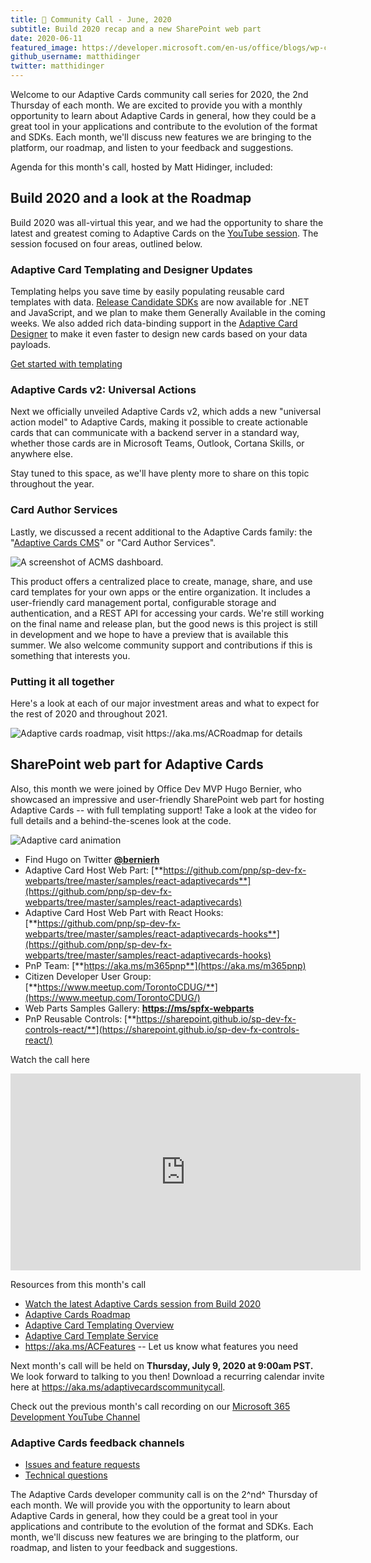 ```yaml
---
title: 📣 Community Call - June, 2020 
subtitle: Build 2020 recap and a new SharePoint web part
date: 2020-06-11
featured_image: https://developer.microsoft.com/en-us/office/blogs/wp-content/uploads/2020/06/2-2-767x431.png
github_username: matthidinger
twitter: matthidinger
---
```


Welcome to our Adaptive Cards community call series for 2020, the 2nd Thursday of each month. We are excited to provide you with a monthly opportunity to learn about Adaptive Cards in general, how they could be a great tool in your applications and contribute to the evolution of the format and SDKs. Each month, we'll discuss new features we are bringing to the platform, our roadmap, and listen to your feedback and suggestions.

Agenda for this month's call, hosted by Matt Hidinger, included:

Build 2020 and a look at the Roadmap
------------------------------------

Build 2020 was all-virtual this year, and we had the opportunity to share the latest and greatest coming to Adaptive Cards on the [YouTube session](https://aka.ms/m365sk134). The session focused on four areas, outlined below.

### Adaptive Card Templating and Designer Updates

Templating helps you save time by easily populating reusable card templates with data. [Release Candidate SDKs](https://docs.microsoft.com/en-us/adaptive-cards/templating/sdk) are now available for .NET and JavaScript, and we plan to make them Generally Available in the coming weeks. We also added rich data-binding support in the [Adaptive Card Designer](https://adaptivecards.io/designer) to make it even faster to design new cards based on your data payloads.

[Get started with templating](https://aka.ms/ACTemplating)

### Adaptive Cards v2: Universal Actions

Next we officially unveiled Adaptive Cards v2, which adds a new "universal action model" to Adaptive Cards, making it possible to create actionable cards that can communicate with a backend server in a standard way, whether those cards are in Microsoft Teams, Outlook, Cortana Skills, or anywhere else.

Stay tuned to this space, as we'll have plenty more to share on this topic throughout the year.

### Card Author Services

Lastly, we discussed a recent additional to the Adaptive Cards family: the "[Adaptive Cards CMS](https://adaptivecards.io/blog/2020/Community-Call-April/)" or "Card Author Services".

![A screenshot of ACMS dashboard.](https://developer.microsoft.com/en-us/office/blogs/wp-content/uploads/2020/06/1-1.png)

This product offers a centralized place to create, manage, share, and use card templates for your own apps or the entire organization. It includes a user-friendly card management portal, configurable storage and authentication, and a REST API for accessing your cards. We're still working on the final name and release plan, but the good news is this project is still in development and we hope to have a preview that is available this summer. We also welcome community support and contributions if this is something that interests you.

### Putting it all together

Here's a look at each of our major investment areas and what to expect for the rest of 2020 and throughout 2021.

![Adaptive cards roadmap, visit https://aka.ms/ACRoadmap for details](https://developer.microsoft.com/en-us/office/blogs/wp-content/uploads/2020/06/2-2.png)

SharePoint web part for Adaptive Cards
--------------------------------------

Also, this month we were joined by Office Dev MVP Hugo Bernier, who showcased an impressive and user-friendly SharePoint web part for hosting Adaptive Cards --<wbr> with full templating support! Take a look at the video for full details and a behind-the-scenes look at the code.

![Adaptive card animation](https://developer.microsoft.com/en-us/office/blogs/wp-content/uploads/2020/06/adaptive-card-demo.gif)

-   Find Hugo on Twitter [**@bernierh**](https://twitter.com/bernierh)
-   Adaptive Card Host Web Part: [**https://github.com/pnp/sp-dev-fx-webparts/tree/master/samples/react-adaptivecards**](https://github.com/pnp/sp-dev-fx-webparts/tree/master/samples/react-adaptivecards)
-   Adaptive Card Host Web Part with React Hooks: [**https://github.com/pnp/sp-dev-fx-webparts/tree/master/samples/react-adaptivecards-hooks**](https://github.com/pnp/sp-dev-fx-webparts/tree/master/samples/react-adaptivecards-hooks)
-   PnP Team: [**https://aka.ms/m365pnp**](https://aka.ms/m365pnp)
-   Citizen Developer User Group: [**https://www.meetup.com/TorontoCDUG/**](https://www.meetup.com/TorontoCDUG/)
-   Web Parts Samples Gallery: [**https://ms/spfx-webparts**](https://aka.ms/spfx-webparts)
-   PnP Reusable Controls: [**https://sharepoint.github.io/sp-dev-fx-controls-react/**](https://sharepoint.github.io/sp-dev-fx-controls-react/)

Watch the call here

<iframe width="560" title="Adaptive Cards Community Call" height="315" src="https://www.youtube.com/embed/Nelgh4Tvzng" frameborder="0" allow="accelerometer; autoplay; encrypted-media; gyroscope; picture-in-picture" allowfullscreen="allowfullscreen"></iframe>

Resources from this month's call

-   [Watch the latest Adaptive Cards session from Build 2020](https://aka.ms/m365sk134)
-   [Adaptive Cards Roadmap](https://aka.ms/ACRoadmap)
-   [Adaptive Card Templating Overview](https://docs.microsoft.com/en-us/adaptive-cards/templating/)
-   [Adaptive Card Template Service](https://docs.microsoft.com/en-us/adaptive-cards/templating/service)
-   <https://aka.ms/ACFeatures> -- Let us know what features you need

Next month's call will be held on **Thursday, July 9, 2020 at 9:00am PST.** We look forward to talking to you then! Download a recurring calendar invite here at <https://aka.ms/adaptivecardscommunitycall>.

Check out the previous month's call recording on our [Microsoft 365 Development YouTube Channel](https://www.youtube.com/channel/UCV_6HOhwxYLXAGd-JOqKPoQ)

### Adaptive Cards feedback channels

-   [Issues and feature requests](https://github.com/Microsoft/AdaptiveCards/issues)
-   [Technical questions](https://stackoverflow.com/questions/tagged/adaptive-cards)

The Adaptive Cards developer community call is on the 2^nd^ Thursday of each month. We will provide you with the opportunity to learn about Adaptive Cards in general, how they could be a great tool in your applications and contribute to the evolution of the format and SDKs. Each month, we'll discuss new features we are bringing to the platform, our roadmap, and listen to your feedback and suggestions.